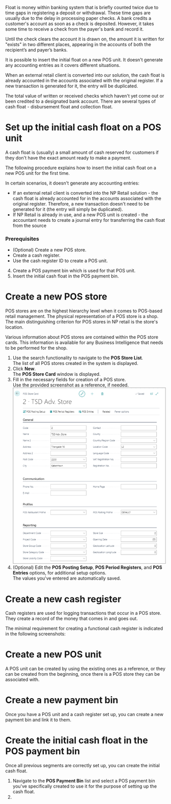 
Float is money within banking system that is briefly counted twice due to time gaps in registering a deposit or withdrawal. These time gaps are usually due to the delay in processing paper checks. A bank credits a customer's account as soon as a check is deposited. However, it takes some time to receive a check from the payer's bank and record it.

Until the check clears the account it is drawn on, the amount it is written for "exists" in two different places, appearing in the accounts of both the recipient’s and payer’s banks.

It is possible to insert the initial float on a new POS unit. It doesn't generate any accounting entries as it covers different situations.

When an external retail client is converted into our solution, the cash float is already accounted in the accounts associated with the original register. If a new transaction is generated for it, the entry will be duplicated.

The total value of written or received checks which haven't yet come out or been credited to a designated bank account. There are several types of cash float - disbursement float and collection float.   
 




# Set up the initial cash float on a POS unit

A cash float is (usually) a small amount of cash reserved for customers if they don't have the exact amount ready to make a payment.

The following procedure explains how to insert the initial cash float on a new POS unit for the first time. 

In certain scenarios, it doesn't generate any accounting entries:
- If an external retail client is converted into the NP Retail solution - the cash float is already accounted for in the accounts associated with the original register. Therefore, a new transaction doesn't need to be generated for it (the entry will simply be duplicated).
- If NP Retail is already in use, and a new POS unit is created - the accountant needs to create a journal entry for transferring the cash float from the source 


### Prerequisites

- (Optional) Create a new POS store.
- Create a cash register.
- Use the cash register ID to create a POS unit.
4. Create a POS payment bin which is used for that POS unit.
5. Insert the initial cash float in the POS payment bin.



# Create a new POS store

POS stores are on the highest hierarchy level when it comes to POS-based retail management. The physical representation of a POS store is a shop. The main distinguishing criterion for POS stores in NP retail is the store's location. 

Various information about POS stores are contained within the POS store cards. This information is available for any Business Intelligence that needs to be performed for the shop.

1. Use the search functionality to navigate to the **POS Store List**.   
   The list of all POS stores created in the system is displayed.
2. Click **New**.  
   The **POS Store Card** window is displayed.
3. Fill in the necessary fields for creation of a POS store.    
   Use the provided screenshot as a reference, if needed.
   ![Obligatory POS store fields](images/obligatory_pos_store_fields.PNG)  
4. (Optional) Edit the **POS Posting Setup**, **POS Period Registers**, and **POS Entries** options, for additional setup options.  
   The values you've entered are automatically saved.



# Create a new cash register

Cash registers are used for logging transactions that occur in a POS store. They create a record of the money that comes in and goes out.

The minimal requirement for creating a functional cash register is indicated in the following screenshots:




# Create a new POS unit

A POS unit can be created by using the existing ones as a reference, or they can be created from the beginning, once there is a POS store they can be associated with.


# Create a new payment bin
Once you have a POS unit and a cash register set up, you can create a new payment bin and link it to them.





# Create the initial cash float in the POS payment bin

Once all previous segments are correctly set up, you can create the initial cash float.

1. Navigate to the **POS Payment Bin** list and select a POS payment bin you've specifically created to use it for the purpose of setting up the cash float.
2. 